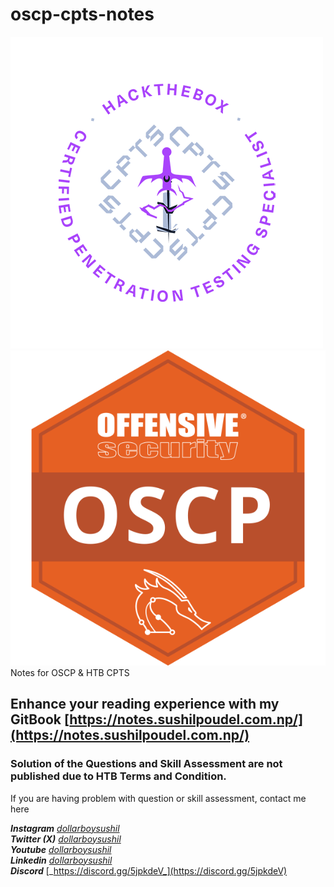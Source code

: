 # oscp-cpts-notes

![](.gitbook/assets/312krCbLBwwnMN1uaOXohoEjSE6Fb8ljaXi7B4zL.webp)![](.gitbook/assets/image.png)\
Notes for OSCP & HTB CPTS

## Enhance your reading experience with my GitBook [https://notes.sushilpoudel.com.np/](https://notes.sushilpoudel.com.np/)

### Solution of the Questions and Skill Assessment are not published due to HTB Terms and Condition. <a href="#solution-of-the-questions-and-skill-assessment-are-not-published-due-to-htb-terms-and-condition" id="solution-of-the-questions-and-skill-assessment-are-not-published-due-to-htb-terms-and-condition"></a>

If you are having problem with question or skill assessment, contact me here

_**Instagram**_ [_dollarboysushil_](https://instagram.com/dollarboysushil)\
_**Twitter (X)**_ [_dollarboysushil_](https://twitter.com/dollarboysushil)\
_**Youtube**_ [_dollarboysushil_](https://youtube.com/dollarboysushil)\
_**Linkedin**_ [_dollarboysushil_](https://www.linkedin.com/in/dollarboysushil/)\
_**Discord**_ [_https://discord.gg/5jpkdeV_](https://discord.gg/5jpkdeV)
